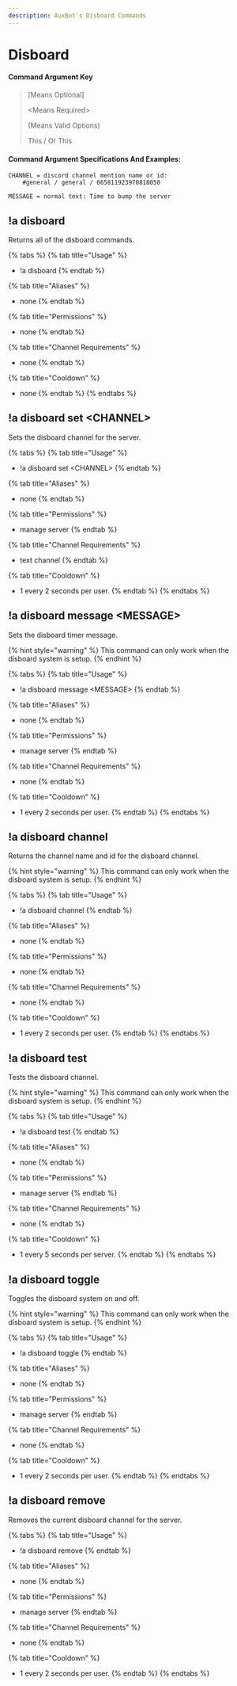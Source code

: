 ```yaml
---
description: AuxBot's Disboard Commands
---
```


# Disboard

#### Command Argument Key

> \[Means Optional\]
>
> &lt;Means Required&gt;
>
> \(Means Valid Options\)
>
> This / Or This

#### Command Argument Specifications And Examples:

```text
CHANNEL = discord channel mention name or id:
    #general / general / 665811923970818050
    
MESSAGE = normal text: Time to bump the server
```

## !a disboard

Returns all of the disboard commands.

{% tabs %}
{% tab title="Usage" %}
* !a disboard
{% endtab %}

{% tab title="Aliases" %}
* none
{% endtab %}

{% tab title="Permissions" %}
* none
{% endtab %}

{% tab title="Channel Requirements" %}
* none
{% endtab %}

{% tab title="Cooldown" %}
* none
{% endtab %}
{% endtabs %}

## !a disboard set &lt;CHANNEL&gt;

Sets the disboard channel for the server.

{% tabs %}
{% tab title="Usage" %}
* !a disboard set &lt;CHANNEL&gt;
{% endtab %}

{% tab title="Aliases" %}
* none
{% endtab %}

{% tab title="Permissions" %}
* manage server
{% endtab %}

{% tab title="Channel Requirements" %}
* text channel
{% endtab %}

{% tab title="Cooldown" %}
* 1 every 2 seconds per user.
{% endtab %}
{% endtabs %}

## !a disboard message &lt;MESSAGE&gt;

Sets the disboard timer message.

{% hint style="warning" %}
This command can only work when the disboard system is setup.
{% endhint %}

{% tabs %}
{% tab title="Usage" %}
* !a disboard message &lt;MESSAGE&gt;
{% endtab %}

{% tab title="Aliases" %}
* none
{% endtab %}

{% tab title="Permissions" %}
* manage server
{% endtab %}

{% tab title="Channel Requirements" %}
* none
{% endtab %}

{% tab title="Cooldown" %}
* 1 every 2 seconds per user.
{% endtab %}
{% endtabs %}

## !a disboard channel

Returns the channel name and id for the disboard channel.

{% hint style="warning" %}
This command can only work when the disboard system is setup.
{% endhint %}

{% tabs %}
{% tab title="Usage" %}
* !a disboard channel
{% endtab %}

{% tab title="Aliases" %}
* none
{% endtab %}

{% tab title="Permissions" %}
* none
{% endtab %}

{% tab title="Channel Requirements" %}
* none
{% endtab %}

{% tab title="Cooldown" %}
* 1 every 2 seconds per user.
{% endtab %}
{% endtabs %}

## !a disboard test

Tests the disboard channel.

{% hint style="warning" %}
This command can only work when the disboard system is setup.
{% endhint %}

{% tabs %}
{% tab title="Usage" %}
* !a disboard test
{% endtab %}

{% tab title="Aliases" %}
* none
{% endtab %}

{% tab title="Permissions" %}
* manage server
{% endtab %}

{% tab title="Channel Requirements" %}
* none
{% endtab %}

{% tab title="Cooldown" %}
* 1 every 5 seconds per server.
{% endtab %}
{% endtabs %}

## !a disboard toggle

Toggles the disboard system on and off.

{% hint style="warning" %}
This command can only work when the disboard system is setup.
{% endhint %}

{% tabs %}
{% tab title="Usage" %}
* !a disboard toggle
{% endtab %}

{% tab title="Aliases" %}
* none
{% endtab %}

{% tab title="Permissions" %}
* manage server
{% endtab %}

{% tab title="Channel Requirements" %}
* none
{% endtab %}

{% tab title="Cooldown" %}
* 1 every 2 seconds per user.
{% endtab %}
{% endtabs %}

## !a disboard remove

Removes the current disboard channel for the server.

{% tabs %}
{% tab title="Usage" %}
* !a disboard remove
{% endtab %}

{% tab title="Aliases" %}
* none
{% endtab %}

{% tab title="Permissions" %}
* manage server
{% endtab %}

{% tab title="Channel Requirements" %}
* none
{% endtab %}

{% tab title="Cooldown" %}
* 1 every 2 seconds per user.
{% endtab %}
{% endtabs %}

